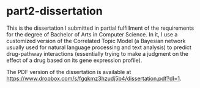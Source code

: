 part2-dissertation
==================

This is the dissertation I submitted in partial fulfillment of the requirements for the degree of Bachelor of Arts in Computer Science. In it, I use a customized version of the Correlated Topic Model (a Bayesian network usually used for natural language processing and text analysis) to predict drug-pathway interactions (essentially trying to make a judgment on the effect of a drug based on its gene expression profile).

The PDF version of the dissertation is available at https://www.dropbox.com/s/fgqkmz3hzudj5b4/dissertation.pdf?dl=1.
